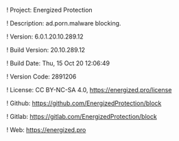 ! Project: Energized Protection

! Description: ad.porn.malware blocking.

! Version: 6.0.1.20.10.289.12

! Build Version: 20.10.289.12

! Build Date: Thu, 15 Oct 20 12:06:49

! Version Code: 2891206

! License: CC BY-NC-SA 4.0, https://energized.pro/license

! Github: https://github.com/EnergizedProtection/block

! Gitlab: https://gitlab.com/EnergizedProtection/block


! Web: https://energized.pro
